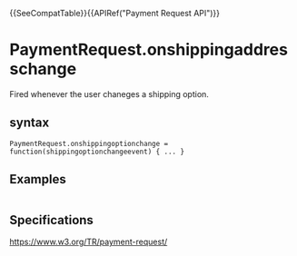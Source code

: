 {{SeeCompatTable}}{{APIRef("Payment Request API")}}

# PaymentRequest.onshippingaddresschange

Fired whenever the user chaneges a shipping option.

## syntax

```
PaymentRequest.onshippingoptionchange = function(shippingoptionchangeevent) { ... }
```

## Examples

 

```javascript

```

## Specifications

<https://www.w3.org/TR/payment-request/>
